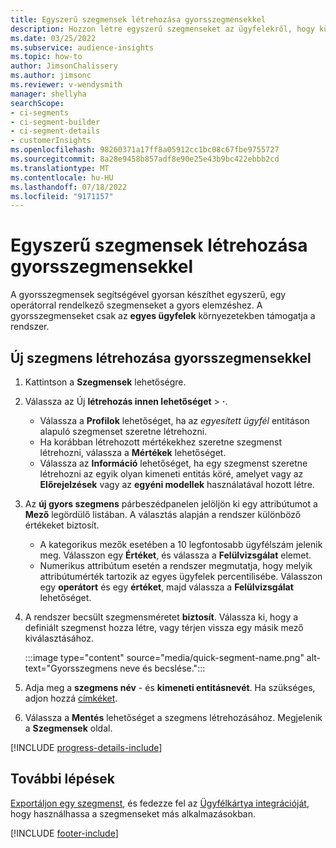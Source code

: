 ```yaml
---
title: Egyszerű szegmensek létrehozása gyorsszegmensekkel
description: Hozzon létre egyszerű szegmenseket az ügyfelekről, hogy különböző attribútumok alapján csoportosítsa őket.
ms.date: 03/25/2022
ms.subservice: audience-insights
ms.topic: how-to
author: JimsonChalissery
ms.author: jimsonc
ms.reviewer: v-wendysmith
manager: shellyha
searchScope:
- ci-segments
- ci-segment-builder
- ci-segment-details
- customerInsights
ms.openlocfilehash: 98260371a17ff8a05912cc1bc08c67fbe9755727
ms.sourcegitcommit: 8a28e9458b857adf8e90e25e43b9bc422ebbb2cd
ms.translationtype: MT
ms.contentlocale: hu-HU
ms.lasthandoff: 07/18/2022
ms.locfileid: "9171157"
---
```

# <a name="create-simple-segments-with-quick-segments"></a>Egyszerű szegmensek létrehozása gyorsszegmensekkel

A gyorsszegmensek segítségével gyorsan készíthet egyszerű, egy operátorral rendelkező szegmenseket a gyors elemzéshez. A gyorsszegmenseket csak az **egyes ügyfelek** környezetekben támogatja a rendszer.

## <a name="create-a-new-segment-with-quick-segments"></a>Új szegmens létrehozása gyorsszegmensekkel

1. Kattintson a **Szegmensek** lehetőségre.

1. Válassza az Új **létrehozás innen lehetőséget** > **·**.
   - Válassza a **Profilok** lehetőséget, ha az *egyesített ügyfél* entitáson alapuló szegmenset szeretne létrehozni.
   - Ha korábban létrehozott mértékekhez szeretne szegmenst létrehozni, válassza a **Mértékek** lehetőséget.
   - Válassza az **Információ** lehetőséget, ha egy szegmenst szeretne létrehozni az egyik olyan kimeneti entitás köré, amelyet vagy az **Előrejelzések** vagy az **egyéni modellek** használatával hozott létre.

1. Az **új gyors szegmens** párbeszédpanelen jelöljön ki egy attribútumot a **Mező** legördülő listában. A választás alapján a rendszer különböző értékeket biztosít.
   - A kategorikus mezők esetében a 10 legfontosabb ügyfélszám jelenik meg. Válasszon egy **Értéket**, és válassza a **Felülvizsgálat** elemet.
   - Numerikus attribútum esetén a rendszer megmutatja, hogy melyik attribútumérték tartozik az egyes ügyfelek percentilisébe. Válasszon egy **operátort** és egy **értéket**, majd válassza a **Felülvizsgálat** lehetőséget.

1. A rendszer becsült szegmensméretet **biztosít**. Válassza ki, hogy a definiált szegmenst hozza létre, vagy térjen vissza egy másik mező kiválasztásához.

   :::image type="content" source="media/quick-segment-name.png" alt-text="Gyorsszegmens neve és becslése.":::

1. Adja meg a **szegmens név** - és **kimeneti entitásnevét**. Ha szükséges, adjon hozzá [címkéket](work-with-tags-columns.md#manage-tags).

1. Válassza a **Mentés** lehetőséget a szegmens létrehozásához. Megjelenik a **Szegmensek** oldal.

[!INCLUDE [progress-details-include](includes/progress-details-pane.md)]

## <a name="next-steps"></a>További lépések

[Exportáljon egy szegmenst](export-destinations.md), és fedezze fel az [Ügyfélkártya integrációját](customer-card-add-in.md), hogy használhassa a szegmenseket más alkalmazásokban.

[!INCLUDE [footer-include](includes/footer-banner.md)]
